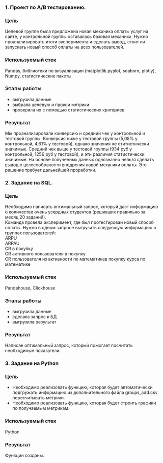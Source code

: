 ### 1. Проект по A/B тестированию.
### Цель
Целевой группе была предложена новая механика оплаты услуг на сайте, у контрольной группы оставалась базовая механика. Нужно проанализировать итоги эксперимента и сделать вывод, стоит ли запускать новый способ оплаты на всех пользователей.
### Используемый стек 
Pandas, библиотеки по визуализации (matplotlib.pyplot, seaborn, plotly), Numpy, статистические пакеты.
### Этапы работы
- выгрузила данные
- выбрала целевую и прокси метрики
- проверила их с помощью статистических критериев.
### Результат
Мы проанализировали конверсию и средний чек у контрольной и тестовой группы. Конверсия ниже у тестовой группы (5,08% у контрольной, 4,61% у тестовой), однако значения не ститистически значимые. Средний чек выше у тестовой группы (934 руб у контрольной, 1256 руб у тестовой), и эти различия статистически значимые.
На основе полученных данных однозначно нельзя сделать вывод о целесообраности внедрения новой механики оплаты. Это решение требует дальнейшей проработки.
### 2. Задание на SQL.
### Цель
Необходимо написать оптимальный запрос, который даст информацию о количестве очень усердных студентов (решивших правильно за месяц 20 заданий).<br>
Команда провела эксперимент, где был протестирован новый способ оплаты. Нужно в одном запросе выгрузить следующую информацию о группах пользователей:<br>
ARPU <br>
ARPAU <br>
CR в покупку <br>
СR активного пользователя в покупку <br>
CR пользователя из активности по математикев покупку курса по математике<br>
### Используемый стек 
Pandahouse, Clickhouse
### Этапы работы
- выгрузила данные
- сделала запрос к БД
- выгрузила результат
### Результат
Написан оптимальный запрос, который помогает посчитать необходимые показатели.

### 3. Задание на Python
### Цель
- Необходимо реализовать функцию, которая будет автоматически подгружать информацию из дополнительного файла groups_add.csv пересчитывать метрики.
- Необходимо реализовать функцию, которая будет строить графики по получаемым метрикам.
### Используемый стек 
Python
### Результат
Функции созданы.
